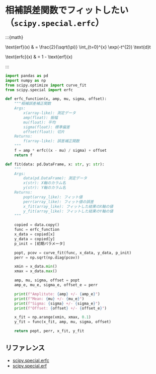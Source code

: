 # 相補誤差関数でフィットしたい（``scipy.special.erfc``）

:::{math}

\text{erf}(x) & = \frac{2}{\sqrt(\pi)} \int_{t=0}^{x} \exp(-t^{2}) \text{d}t


\text{erfc}(x) & = 1 - \text{erf}(x)

:::

```python
import pandas as pd
import numpy as np
from scipy.optimize import curve_fit
from scipy.special import erfc

def erfc_function(x, amp, mu, sigma, offset):
    """相補誤差補正関数
    Args:
        x(array-like): 測定データ
        amp(float): 振幅
        mu(float): 平均
        sigma(float): 標準偏差
        offset(float): 切片
    Returns:
        f(array-like): 誤差補正関数
    """
    f = amp * erfc((x - mu) / sigma) + offset
    return f

def fit(data: pd.DataFrame, x: str, y: str):
    """
    Args:
        data(pd.DataFrame): 測定データ
        x(str): X軸のカラム名
        y(str): Y軸のカラム名
    Returns:
        popt(array_like): フィット値
        perr(array_like): フィット値の誤差
        x_fit(array_like): フィットした結果のX軸の値
        y_fit(array_like): フィットした結果のY軸の値
    """

    copied = data.copy()
    func = erfc_function
    x_data = copied[x]
    y_data = copied[y]
    p_init = [初期パラメータ]

    popt, pcov = curve_fit(func, x_data, y_data, p_init)
    perr = np.sqrt(np.diag(pcov))

    xmin = x_data.min()
    xmax = x_data.max()

    amp, mu, sigma, offset = popt
    amp_e, mu_e, sigma_e, offset_e = perr

    print(f"Amplitute: {amp} +/- {amp_e}")
    print(f"Mean: {mu} +/- {mu_e}")
    print(f"Sigma: {sigma} +/- {sigma_e}")
    print(f"Offset: {offset} +/- {offset_e}")

    x_fit = np.arange(xmin, xmax, 0.1)
    y_fit = func(x_fit, amp, mu, sigma, offset)

    return popt, perr, x_fit, y_fit
```

## リファレンス

- [scipy.special.erfc](https://docs.scipy.org/doc/scipy/reference/generated/scipy.special.erfc.html)
- [scipy.special.erf](https://docs.scipy.org/doc/scipy/reference/generated/scipy.special.erf.html#scipy.special.erf)
